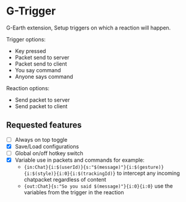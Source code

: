 # G-Trigger
G-Earth extension, 
Setup triggers on which a reaction will happen.

Trigger options:
- Key pressed
- Packet send to server
- Packet send to client
- You say command
- Anyone says command

Reaction options:
- Send packet to server
- Send packet to client

## Requested features
- [ ] Always on top toggle
- [x] Save/Load configurations
- [ ] Global on/off hotkey switch
- [x] Variable use in packets and commands for example:
  - `{in:Chat}{i:$(userId)}{s:"$(message)"}{i:$(gesture)}{i:$(style)}{i:0}{i:$(trackingId)}` to intercept any incoming chatpacket regardless of content
  - `{out:Chat}{s:"So you said $(message)"}{i:0}{i:0}` use the variables from the trigger in the reaction
